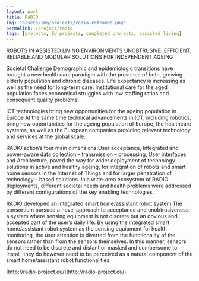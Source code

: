 ```yaml
---
layout: post
title: RADIO 
img: "assets/img/projects/radio-reframed.png"
permalink: /project/radio
tags: [projects, EU projects, completed projects, assisted living]
---
```


ROBOTS IN ASSISTED LIVING ENVIRONMENTS
UNOBTRUSIVE, EFFICIENT, RELIABLE AND MODULAR SOLUTIONS FOR INDEPENDENT AGEING

Societal Challenge
Demographic and epidemiologic transitions have brought a new health care paradigm with the presence of both, growing elderly population and chronic diseases. Life expectancy is increasing as well as the need for long-term care. Institutional care for the aged population faces economical struggles with low staffing ratios and consequent quality problems.

ICT technologies bring new opportunities for the ageing population in Europe
At the same time technical advancements in ICT, including robotics, bring new opportunities for the ageing population of Europe, the healthcare systems, as well as the European companies providing relevant technology and services at the global scale.

RADIO action’s four main dimensions:User acceptance, Integrated and power-aware data collection – transmission – processing, User interfaces and Architecture, paved the way for wider deployment of technology solutions in active and healthy ageing, for integration of robots and smart home sensors in the Internet of Things and for larger penetration of technology – based solutions. In a wide-area ecosystem of RADIO deployments, different societal needs and health problems were addressed by different configurations of the key enabling technologies.

RADIO developed an integrated smart home/assistant robot system
The consortium  pursued a novel approach to acceptance and unobtrusiveness: a system where sensing equipment is not discrete but an obvious and accepted part of the user’s daily life. By using the integrated smart home/assistant robot system as the sensing equipment for health monitoring, the user attention is diverted from the functionality of the sensors rather than from the sensors themselves. In this manner, sensors do not need to be discrete and distant or masked and cumbersome to install; they do however need to be perceived as a natural component of the smart home/assistant robot functionalities.

 [http://radio-project.eu/](http://radio-project.eu/)
